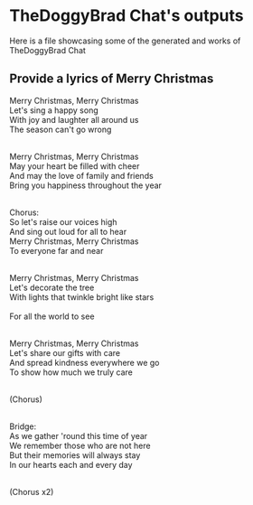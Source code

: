 # TheDoggyBrad Chat's outputs
Here is a file showcasing some of the generated and works of TheDoggyBrad Chat

## Provide a lyrics of Merry Christmas
Merry Christmas, Merry Christmas<br>
Let's sing a happy song<br>
With joy and laughter all around us<br>
The season can't go wrong<br><br>

Merry Christmas, Merry Christmas<br>
May your heart be filled with cheer<br>
And may the love of family and friends<br>
Bring you happiness throughout the year<br><br>

Chorus:<br>
So let's raise our voices high<br>
And sing out loud for all to hear<br>
Merry Christmas, Merry Christmas<br>
To everyone far and near<br><br>

Merry Christmas, Merry Christmas<br>
Let's decorate the tree<br>
With lights that twinkle bright like stars<br>  
For all the world to see<br><br>

Merry Christmas, Merry Christmas<br>
Let's share our gifts with care<br>
And spread kindness everywhere we go<br>
To show how much we truly care<br><br>

(Chorus)<br><br>

Bridge: <br>
As we gather 'round this time of year <br>
We remember those who are not here  <br>
But their memories will always stay  <br>
In our hearts each and every day  <br><br>

(Chorus x2)
